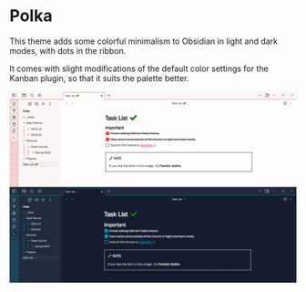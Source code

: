 # Polka

This theme adds some colorful minimalism to Obsidian in light and dark modes, with dots in the ribbon.

It comes with slight modifications of the default color settings for the Kanban plugin, so that it suits the palette better.

![Screenshot](polka.png)
